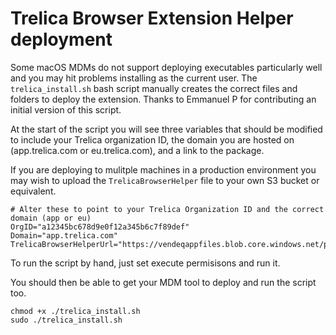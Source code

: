 # Trelica Browser Extension Helper deployment

Some macOS MDMs do not support deploying executables particularly well and you may hit problems
installing as the current user. The `trelica_install.sh` bash script manually creates the correct
files and folders to deploy the extension. Thanks to Emmanuel P for contributing an initial version
of this script.

At the start of the script you will see three variables that should be modified to include your
Trelica organization ID, the domain you are hosted on (app.trelica.com or eu.trelica.com), and a link
to the package.

If you are deploying to mulitple machines in a production environment you may wish to upload the
`TrelicaBrowserHelper` file to your own S3 bucket or equivalent.

```
# Alter these to point to your Trelica Organization ID and the correct domain (app or eu)
OrgID="a12345bc678d9e0f12a345b6c7f89def"
Domain="app.trelica.com"
TrelicaBrowserHelperUrl="https://vendeqappfiles.blob.core.windows.net/public/browserxtn/TrelicaBrowserHelper.pkg"
```

To run the script by hand, just set execute permisisons and run it.

You should then be able to get your MDM tool to deploy and run the script too.

```
chmod +x ./trelica_install.sh
sudo ./trelica_install.sh
```
